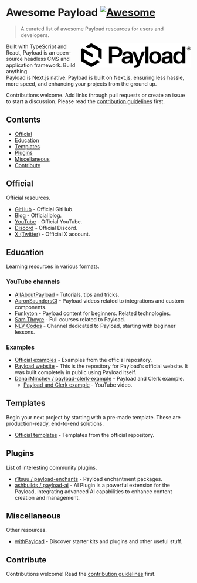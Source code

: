 # Awesome Payload [![Awesome](https://awesome.re/badge.svg)](https://awesome.re)

> A curated list of awesome Payload resources for users and developers.

[<img src="./media/payload-logo-dark.svg" alt="Payload" width="300" align="right" />](https://payloadcms.com/)

<p>
Built with TypeScript and React, Payload is an open-source headless CMS and application framework. Build anything.<br />
Payload is Next.js native. Payload is built on Next.js, ensuring less hassle, more speed, and enhancing your projects from the ground up.
</p>

<p>Contributions welcome. Add links through pull requests or create an issue to start a discussion. Please read the <a href="https://github.com/DanailMinchev/awesome-payload/blob/main/contributing.md">contribution guidelines</a> first.</p>

## Contents

- [Official](#official)
- [Education](#education)
- [Templates](#templates)
- [Plugins](#plugins)
- [Miscellaneous](#miscellaneous)
- [Contribute](#contribute)

## Official

Official resources.

- [GitHub](https://github.com/payloadcms/payload) - Official GitHub.
- [Blog](https://payloadcms.com/blog) - Official blog.
- [YouTube](https://www.youtube.com/@payloadcms) - Official YouTube.
- [Discord](https://discord.gg/payload) - Official Discord.
- [X (Twitter)](https://twitter.com/payloadcms) - Official X account.

## Education

Learning resources in various formats.

### YouTube channels

- [AllAboutPayload](https://www.youtube.com/@AllAboutPayload) - Tutorials, tips and tricks.
- [AaronSaundersCI](https://www.youtube.com/@AaronSaundersCI) - Payload videos related to integrations and custom
  components.
- [Funkyton](https://www.youtube.com/@funkyton) - Payload content for beginners. Related technologies.
- [Sam Thoyre](https://www.youtube.com/@SamThoyre) - Full courses related to Payload.
- [NLV Codes](https://www.youtube.com/@nlv_codes) - Channel dedicated to Payload, starting with beginner lessons.

### Examples

- [Official examples](https://github.com/payloadcms/payload/tree/main/examples) - Examples from the official repository.
- [Payload website](https://github.com/payloadcms/website) - This is the repository for Payload's official website. It was built completely in public using Payload itself.
- [DanailMinchev / payload-clerk-example](https://github.com/DanailMinchev/payload-clerk-example) - Payload and Clerk
  example.
  - [Payload and Clerk example](https://www.youtube.com/watch?v=7PNGNqqFlu0) - YouTube video.

## Templates

Begin your next project by starting with a pre-made template. These are production-ready, end-to-end solutions.

- [Official templates](https://github.com/payloadcms/payload/tree/main/templates) - Templates from the official
  repository.

## Plugins

List of interesting community plugins.

- [r1tsuu / payload-enchants](https://github.com/r1tsuu/payload-enchants) - Payload enchantment packages.
- [ashbuilds / payload-ai](https://github.com/ashbuilds/payload-ai) - AI Plugin is a powerful extension for the Payload,
  integrating advanced AI capabilities to enhance content creation and management.

## Miscellaneous

Other resources.

- [withPayload](https://withpayload.com/) - Discover starter kits and plugins and other useful stuff.

## Contribute

Contributions welcome! Read the [contribution guidelines](contributing.md) first.

